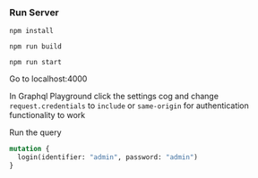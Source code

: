 ### Run Server
`npm install`

`npm run build`

`npm run start`

Go to localhost:4000

In Graphql Playground click the settings cog and change `request.credentials` to `include` or `same-origin` for authentication functionality to work

Run the query
```graphql
mutation {
  login(identifier: "admin", password: "admin")
}
```
